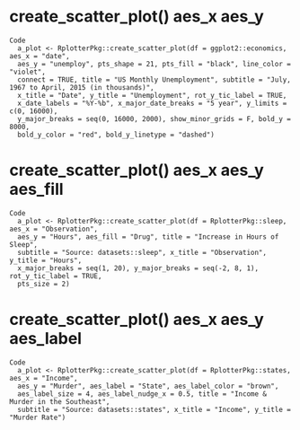 # create_scatter_plot() aes_x aes_y

    Code
      a_plot <- RplotterPkg::create_scatter_plot(df = ggplot2::economics, aes_x = "date",
      aes_y = "unemploy", pts_shape = 21, pts_fill = "black", line_color = "violet",
      connect = TRUE, title = "US Monthly Unemployment", subtitle = "July, 1967 to April, 2015 (in thousands)",
      x_title = "Date", y_title = "Unemployment", rot_y_tic_label = TRUE,
      x_date_labels = "%Y-%b", x_major_date_breaks = "5 year", y_limits = c(0, 16000),
      y_major_breaks = seq(0, 16000, 2000), show_minor_grids = F, bold_y = 8000,
      bold_y_color = "red", bold_y_linetype = "dashed")

# create_scatter_plot() aes_x aes_y aes_fill

    Code
      a_plot <- RplotterPkg::create_scatter_plot(df = RplotterPkg::sleep, aes_x = "Observation",
      aes_y = "Hours", aes_fill = "Drug", title = "Increase in Hours of Sleep",
      subtitle = "Source: datasets::sleep", x_title = "Observation", y_title = "Hours",
      x_major_breaks = seq(1, 20), y_major_breaks = seq(-2, 8, 1), rot_y_tic_label = TRUE,
      pts_size = 2)

# create_scatter_plot() aes_x aes_y aes_label

    Code
      a_plot <- RplotterPkg::create_scatter_plot(df = RplotterPkg::states, aes_x = "Income",
      aes_y = "Murder", aes_label = "State", aes_label_color = "brown",
      aes_label_size = 4, aes_label_nudge_x = 0.5, title = "Income & Murder in the Southeast",
      subtitle = "Source: datasets::states", x_title = "Income", y_title = "Murder Rate")

